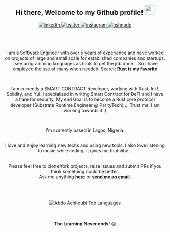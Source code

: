 <div align="center">
<h2> Hi there, Welcome to my Github profile! <img src="https://github.com/abdoachhoubi/abdoachhoubi/blob/main/gifs/Hi.gif" width="30"></h2>
<a href="https://linkedin.com/in/developeruche" target="_blank">
<img src=https://img.shields.io/badge/linkedin-%2300acee.svg?color=405DE6&style=for-the-badge&logo=linkedin&logoColor=white alt=linkedin style="margin-bottom: 5px;" />
</a>
<a href="https://twitter.com/developeruche" target="_blank">
<img src=https://img.shields.io/badge/twitter-%2300acee.svg?color=1DA1F2&style=for-the-badge&logo=twitter&logoColor=white alt=twitter style="margin-bottom: 5px;" />
</a>
<a href="https://instagram.com/developeruche" target="_blank">
<img src=https://img.shields.io/badge/instagram-%ff5851db.svg?color=C13584&style=for-the-badge&logo=instagram&logoColor=white alt=instagram style="margin-bottom: 5px;" />
</a>
<a href="https://developeruche.hashnode.dev" target="_blank">
<img src=https://img.shields.io/badge/hashnode-%2300acee.svg?color=2962FF&style=for-the-badge&logo=hashnode&logoColor=white alt=hshnode style="margin-bottom: 5px;" />
</a>
<br />
<br />

<br />
<br />


I am a Software Engineer with over 5 years of experience and have worked on projects of large and small scale for established companies and startups. I see programming languages as tools to get the job done... So I have employed the use of many when needed.
Secret: **Rust is my favorite**

<br />

I am currently a SMART CONTRACT developer, working with Rust, Ink!, Solidity, and Yul. I specialized in writing Smart Contract for DeFI and I have a flare for security.
My end Goal is to become a Rust core protocol developer (Substrate Runtime Engineer @ ParityTech).... Trust me, I am working towards it :)

<br />

I'm currently based in Lagos, Nigeria.

<br />
I love and enjoy learning new techs and using new tools. I also love listening to music while coding, it gives me that vibe...
<br />
<br />

Please feel free to clone/fork projects, raise issues and submit PRs if you think something could be better.<br />
Ask me anything **[here](http://developeruche.com)** or <a href="mailto:developeruche@gmail.com"><b>send me an email</b></a>.
<br />
<br />


<br />
<br />
<img src="https://github-readme-stats.vercel.app/api/top-langs/?username=developeruche&layout=compact&theme=dark&bg_color=0A0A0A" alt="Abdo Achhoubi Top Languages"/>
<br />
<br />
<br />

**The Learning Never ends!** 😊

</div>

<div align="center">
<br />
